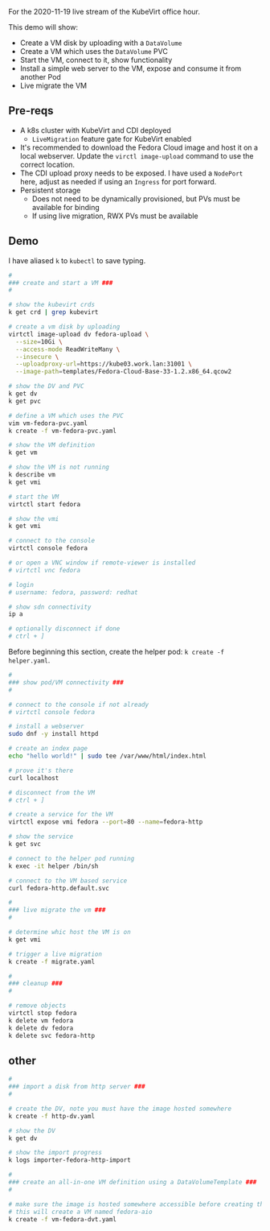 
For the 2020-11-19 live stream of the KubeVirt office hour.

This demo will show:

* Create a VM disk by uploading with a `DataVolume`
* Create a VM which uses the `DataVolume` PVC
* Start the VM, connect to it, show functionality
* Install a simple web server to the VM, expose and consume it from another Pod
* Live migrate the VM

## Pre-reqs

* A k8s cluster with KubeVirt and CDI deployed
  * `LiveMigration` feature gate for KubeVirt enabled
* It's recommended to download the Fedora Cloud image and host it on a local webserver.  Update the `virctl image-upload` command to use the correct location.
* The CDI upload proxy needs to be exposed. I have used a `NodePort` here, adjust as needed if using an `Ingress` for port forward.
* Persistent storage
  * Does not need to be dynamically provisioned, but PVs must be available for binding
  * If using live migration, RWX PVs must be available

## Demo

I have aliased `k` to `kubectl` to save typing.

```bash
#
### create and start a VM ###
#

# show the kubevirt crds
k get crd | grep kubevirt

# create a vm disk by uploading
virtctl image-upload dv fedora-upload \
  --size=10Gi \
  --access-mode ReadWriteMany \
  --insecure \
  --uploadproxy-url=https://kube03.work.lan:31001 \
  --image-path=templates/Fedora-Cloud-Base-33-1.2.x86_64.qcow2

# show the DV and PVC
k get dv
k get pvc

# define a VM which uses the PVC
vim vm-fedora-pvc.yaml
k create -f vm-fedora-pvc.yaml

# show the VM definition
k get vm

# show the VM is not running
k describe vm
k get vmi

# start the VM
virtctl start fedora

# show the vmi
k get vmi

# connect to the console
virtctl console fedora

# or open a VNC window if remote-viewer is installed
# virtctl vnc fedora

# login
# username: fedora, password: redhat

# show sdn connectivity
ip a

# optionally disconnect if done
# ctrl + ]
```

Before beginning this section, create the helper pod: `k create -f helper.yaml`.

```bash
#
### show pod/VM connectivity ###
#

# connect to the console if not already
# virtctl console fedora

# install a webserver
sudo dnf -y install httpd

# create an index page
echo "hello world!" | sudo tee /var/www/html/index.html

# prove it's there
curl localhost

# disconnect from the VM
# ctrl + ]

# create a service for the VM
virtctl expose vmi fedora --port=80 --name=fedora-http

# show the service
k get svc

# connect to the helper pod running
k exec -it helper /bin/sh

# connect to the VM based service
curl fedora-http.default.svc
```

```bash
#
### live migrate the vm ###
#

# determine whic host the VM is on
k get vmi

# trigger a live migration
k create -f migrate.yaml
```

```bash
#
### cleanup ###
#

# remove objects
virtctl stop fedora
k delete vm fedora
k delete dv fedora
k delete svc fedora-http
```

## other

```bash
#
### import a disk from http server ###
#

# create the DV, note you must have the image hosted somewhere
k create -f http-dv.yaml

# show the DV
k get dv

# show the import progress
k logs importer-fedora-http-import
```

```bash
#
### create an all-in-one VM definition using a DataVolumeTemplate ###
#

# make sure the image is hosted somewhere accessible before creating the VM
# this will create a VM named fedora-aio
k create -f vm-fedora-dvt.yaml
```